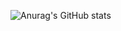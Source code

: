 ![Anurag's GitHub stats](https://github-readme-stats.vercel.app/api?username=IncogNetwork&show_icons=true&theme=dark)
